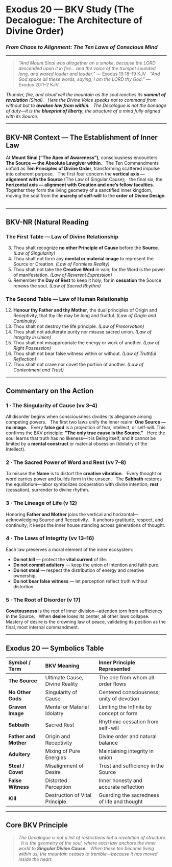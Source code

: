 # **Exodus 20 — BKV Study (The Decalogue: The Architecture of Divine Order)**  
### *From Chaos to Alignment: The Ten Laws of Conscious Mind*  

---

> _“And Mount Sinai was altogether on a smoke, because the LORD descended upon it in fire… and the voice of the trumpet sounded long, and waxed louder and louder.”_ — Exodus 19:18–19 KJV  
> _“And God spake all these words, saying, I am the LORD thy God.”_ — Exodus 20:1–2 KJV  

*Thunder, fire, and cloud veil the mountain as the soul reaches its **summit of revelation** (Sinai).  
Here the Divine Voice speaks not to command from without but to **awaken law from within**.  
The Decalogue is not the bondage of duty—it is the **blueprint of liberty**, the structure of a mind fully aligned with its Source.*

---

## BKV-NR Context — The Establishment of Inner Law

At **Mount Sinai (“The Apex of Awareness”)**, consciousness encounters **The Source — the Absolute Lawgiver within**.  
The Ten Commandments unfold as **Ten Principles of Divine Order**, transforming scattered impulse into coherent purpose.  
The first four concern the **vertical axis — alignment with the Source** (The Law of Singular Cause);  
the final six, the **horizontal axis — alignment with Creation and one’s fellow faculties**.  
Together they form the living geometry of a sanctified inner kingdom, moving the soul from the **anarchy of self-will** to the **order of Divine Design**.  

---

## BKV-NR (Natural Reading  

### **The First Table — Law of Divine Relationship**  

3. Thou shalt recognize **no other Principle of Cause** before the **Source**. *(Law of Singularity)*  
4. Thou shalt not form any **mental or material image** to represent the Source or Creation. *(Law of Formless Reality)*  
7. Thou shalt not take the **Creative Word** in vain; for the Word is the power of manifestation. *(Law of Reverent Expression)*  
8. Remember the **Day of Rest** to keep it holy; for in **cessation** the Source renews the soul. *(Law of Sacred Rhythm)*  

### The Second Table — Law of Human Relationship  

12. **Honour thy Father and thy Mother**, the dual principles of Origin and Receptivity, that thy life may be long and fruitful. *(Law of Origin and Continuity)*  
13. Thou shalt not destroy the life principle. *(Law of Preservation)*  
14. Thou shalt not adulterate purity nor misuse sacred union. *(Law of Integrity in Union)*  
15. Thou shalt not misappropriate the energy or work of another. *(Law of Right Possession)*  
16. Thou shalt not bear false witness within or without. *(Law of Truthful Reflection)*  
17. Thou shalt not crave nor covet the portion of another. *(Law of Contentment and Trust)*  

---

## Commentary on the Action

### **1 · The Singularity of Cause (vv 3–4)**
All disorder begins when consciousness divides its allegiance among competing powers.  
The first two laws unify the inner realm: **One Source — no image.**  
Every **false god** is a projection of fear, intellect, or self-will. This confirms the BKV principle: **"The only true cause is the Source."**  
Here the soul learns that truth has no likeness—it is Being itself, and it cannot be limited by a **mental construct** or material obsession (Idolatry of the Intellect).

### **2 · The Sacred Power of Word and Rest (vv 7–8)**
To misuse the **Name** is to distort the **creative vibration**.  
Every thought or word carries power and builds form in the unseen.  
The **Sabbath** restores the equilibrium—labor symbolizes cooperation with divine intention; **rest** (cessation), surrender to divine rhythm.

### **3 · The Lineage of Life (v 12)**
Honoring **Father and Mother** joins the vertical and horizontal—acknowledging Source and Receptivity.  
It anchors gratitude, respect, and continuity; it keeps the inner house standing across generations of thought.

### **4 · The Laws of Integrity (vv 13–16)**
Each law preserves a moral element of the inner ecosystem:  
- **Do not kill** — protect the **vital current** of life.  
- **Do not commit adultery** — keep the union of intention and faith pure.  
- **Do not steal** — respect the distribution of energy and creative ownership.  
- **Do not bear false witness** — let perception reflect truth without distortion.  

### **5 · The Root of Disorder (v 17)**
**Covetousness** is the root of inner division—attention torn from sufficiency in the Source.  
When **desire** loses its center, all other laws collapse.  
Mastery of desire is the crowning law of peace, validating its position as the final, most internal commandment.  

---

## **Exodus 20 — Symbolics Table**

| **Symbol / Term** | **BKV Meaning** | **Inner Principle Represented** |
| :--- | :--- | :--- |
| **The Source** | Ultimate Cause, Divine Reality | The one from whom all order flows |
| **No Other Gods** | Singularity of Cause | Centered consciousness; unity of devotion |
| **Graven Image** | Mental or Material Idolatry | Limiting the Infinite by concept or form |
| **Sabbath** | Sacred Rest | Rhythmic cessation from self-will |
| **Father and Mother** | Origin and Receptivity | Divine order and natural balance |
| **Adultery** | Mixing of Pure Energies | Maintaining integrity in union |
| **Steal / Covet** | Misalignment of Desire | Trust and sufficiency in the Source |
| **False Witness** | Distorted Perception | Inner honesty and accurate reflection |
| **Kill** | Destruction of Vital Principle | Guarding the sacredness of life and thought |

---

## **Core BKV Principle**
> *The Decalogue is not a list of restrictions but a revelation of structure.  
> It is the geometry of the soul, where each law anchors the inner world to **Singular Divine Cause**.  
> When these ten become living within us, the mountain ceases to tremble—because it has moved inside the heart.*


